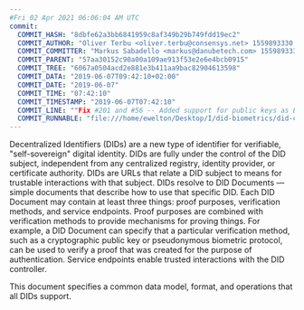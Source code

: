 ```yaml
---
#Fri 02 Apr 2021 06:06:04 AM UTC
commit:
  COMMIT_HASH: "8dbfe62a3bb6841959c8af349b29b749fdd19ec2"
  COMMIT_AUTHOR: "Oliver Terbu <oliver.terbu@consensys.net> 1559893330 +0200"
  COMMIT_COMMITTER: "Markus Sabadello <markus@danubetech.com> 1559893330 +0200"
  COMMIT_PARENT: "57aa30152c90a00a109ae913f53e2e6e4bcb0915"
  COMMIT_TREE: "6067a0504acd2e881e3b411aa9bac82904613598"
  COMMIT_DATA: "2019-06-07T09:42:10+02:00"
  COMMIT_DATE: "2019-06-07"
  COMMIT_TIME: "07:42:10"
  COMMIT_TIMESTAMP: "2019-06-07T07:42:10"
  COMMIT_LINE: ""Fix #201 and #56 -- Added support for public keys as Ethereum addresses  (#202)"
  COMMIT_RUNNABLE: "file:///home/ewelton/Desktop/I/did-biometrics/did-core-dataset/analysis/gitinfo/8dbfe62a3bb6841959c8af349b29b749fdd19ec2/snapshot/index.html"
---
```


<section id="abstract">
<p>
Decentralized Identifiers (DIDs) are a new type of identifier for
verifiable, "self-sovereign" digital identity. DIDs are fully under the
control of the DID subject, independent from any centralized registry,
identity provider, or certificate authority. DIDs are URLs that relate
a DID subject to means for trustable interactions with that subject.
DIDs resolve to DID Documents — simple documents that describe how to
use that specific DID. Each DID Document may contain at least three
things: proof purposes, verification methods, and service endpoints.
Proof purposes are combined with verification methods to provide mechanisms
for proving things. For example, a DID Document can specify that a particular
verification method, such as a cryptographic public key or pseudonymous
biometric protocol, can be used to verify a proof that was created for the
purpose of authentication. Service endpoints enable trusted interactions with
the DID controller.
    </p>
<p>
This document specifies a common data model, format, and operations
that all DIDs support.
    </p>
</section>
